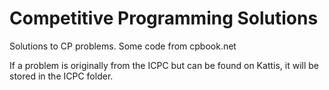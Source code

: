 # Competitive Programming Solutions
Solutions to CP problems. Some code from cpbook.net

If a problem is originally from the ICPC but can be found on Kattis, it will be stored in the ICPC folder.